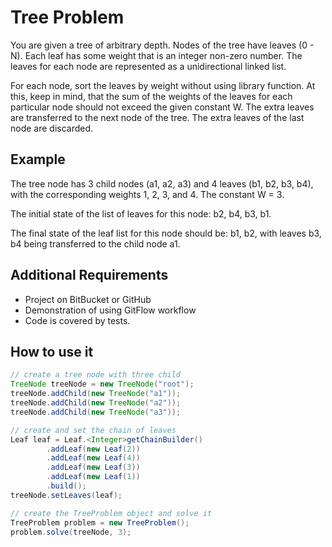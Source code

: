 Tree Problem
============

You are given a tree of arbitrary depth. Nodes of the tree have leaves (0 - N). Each leaf has some weight that is an integer non-zero number. The leaves for each node are represented as a unidirectional linked list.

For each node, sort the leaves by weight without using library function. At this, keep in mind, that the sum of the weights of the leaves for each particular node should not exceed the given constant W. The extra leaves are transferred to the next node of the tree. The extra leaves of the last node are discarded.

Example
-------
The tree node has 3 child nodes (a1, a2, a3) and 4 leaves (b1, b2, b3, b4), with the corresponding weights 1, 2, 3, and 4. The constant W = 3.

The initial state of the list of leaves for this node: b2, b4, b3, b1.

The final state of the leaf list for this node should be: b1, b2, with leaves b3, b4 being transferred to the child node a1.

Additional Requirements
-----------------------
* Project on BitBucket or GitHub
* Demonstration of using GitFlow workflow
* Code is covered by tests.

How to use it
-------------
```java
// create a tree node with three child
TreeNode treeNode = new TreeNode("root");
treeNode.addChild(new TreeNode("a1"));
treeNode.addChild(new TreeNode("a2"));
treeNode.addChild(new TreeNode("a3"));

// create and set the chain of leaves
Leaf leaf = Leaf.<Integer>getChainBuilder()
        .addLeaf(new Leaf(2))
        .addLeaf(new Leaf(4))
        .addLeaf(new Leaf(3))
        .addLeaf(new Leaf(1))
        .build();
treeNode.setLeaves(leaf);

// create the TreeProblem object and solve it
TreeProblem problem = new TreeProblem();
problem.solve(treeNode, 3);
```